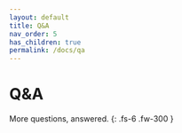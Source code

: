 ```yaml
---
layout: default
title: Q&A
nav_order: 5
has_children: true
permalink: /docs/qa
---
```


# Q&A

More questions, answered.
{: .fs-6 .fw-300 }
